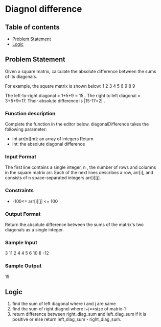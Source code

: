 # Diagnol difference

## Table of contents
- [Problem Statement](#problem-statement)
- [Logic](#logic)

## Problem Statement
Given a square matrix, calculate the absolute difference between the sums of its diagonals.

For example, the square matrix  is shown below:
1 2 3
4 5 6
9 8 9  

The left-to-right diagonal = 1+5+9 = 15 . The right to left diagonal = 3+5+9=17. Their absolute difference is |15-17=2| .

### Function description
Complete the  function in the editor below.
diagonalDifference takes the following parameter:
- int arr[n][m]: an array of integers
Return
- int: the absolute diagonal difference

### Input Format
The first line contains a single integer, n , the number of rows and columns in the square matrix arr.
Each of the next  lines describes a row, arr[i], and consists of n  space-separated integers arr[i][j].

### Constraints
- -100<= arr[i][j] <= 100

### Output Format
Return the absolute difference between the sums of the matrix's two diagonals as a single integer.

### Sample Input
3
11 2 4
4 5 6
10 8 -12

### Sample Output
15

## Logic
1. find the sum of left diagonal where i and j are same
2. find the sum of right diagnol where i+j==size of matrix-1
3. return difference between right_diag_sum and left_diag_sum if it is positive or else return left_diag_sum - right_diag_sum.